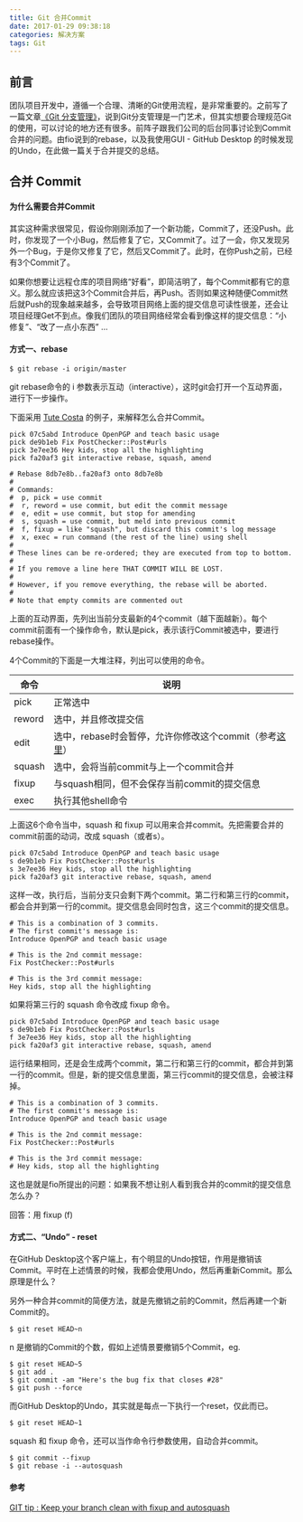 ```yaml
---
title: Git 合并Commit
date: 2017-01-29 09:38:18
categories: 解决方案
tags: Git
---
```


## 前言
团队项目开发中，遵循一个合理、清晰的Git使用流程，是非常重要的。之前写了一篇文章[《Git 分支管理》](https://bingo.ren/2017/01/23/5/)，说到Git分支管理是一门艺术，但其实想要合理规范Git的使用，可以讨论的地方还有很多。前阵子跟我们公司的后台同事讨论到Commit合并的问题。由fio说到的rebase，以及我使用GUI - GitHub Desktop 的时候发现的Undo，在此做一篇关于合并提交的总结。

<!-- more -->

## 合并 Commit

#### 为什么需要合并Commit

其实这种需求很常见，假设你刚刚添加了一个新功能，Commit了，还没Push。此时，你发现了一个小Bug，然后修复了它，又Commit了。过了一会，你又发现另外一个Bug，于是你又修复了它，然后又Commit了。此时，在你Push之前，已经有3个Commit了。

如果你想要让远程仓库的项目网络“好看”，即简洁明了，每个Commit都有它的意义。那么就应该把这3个Commit合并后，再Push。否则如果这种随便Commit然后就Push的现象越来越多，会导致项目网络上面的提交信息可读性很差，还会让项目经理Get不到点。像我们团队的项目网络经常会看到像这样的提交信息：“小修复”、“改了一点小东西” ...

#### 方式一、rebase

```
$ git rebase -i origin/master
```

git rebase命令的 i 参数表示互动（interactive），这时git会打开一个互动界面，进行下一步操作。

下面采用 [Tute Costa](https://robots.thoughtbot.com/git-interactive-rebase-squash-amend-rewriting-history) 的例子，来解释怎么合并Commit。

```
pick 07c5abd Introduce OpenPGP and teach basic usage
pick de9b1eb Fix PostChecker::Post#urls
pick 3e7ee36 Hey kids, stop all the highlighting
pick fa20af3 git interactive rebase, squash, amend

# Rebase 8db7e8b..fa20af3 onto 8db7e8b
#
# Commands:
#  p, pick = use commit
#  r, reword = use commit, but edit the commit message
#  e, edit = use commit, but stop for amending
#  s, squash = use commit, but meld into previous commit
#  f, fixup = like "squash", but discard this commit's log message
#  x, exec = run command (the rest of the line) using shell
#
# These lines can be re-ordered; they are executed from top to bottom.
#
# If you remove a line here THAT COMMIT WILL BE LOST.
#
# However, if you remove everything, the rebase will be aborted.
#
# Note that empty commits are commented out
```

上面的互动界面，先列出当前分支最新的4个commit（越下面越新）。每个commit前面有一个操作命令，默认是pick，表示该行Commit被选中，要进行rebase操作。

4个Commit的下面是一大堆注释，列出可以使用的命令。

命令 | 说明
---|---
pick | 正常选中
reword | 选中，并且修改提交信
edit | 选中，rebase时会暂停，允许你修改这个commit（参考[这里](https://git-scm.com/book/en/v2)）
squash | 选中，会将当前commit与上一个commit合并
fixup | 与squash相同，但不会保存当前commit的提交信息
exec | 执行其他shell命令

上面这6个命令当中，squash 和 fixup 可以用来合并commit。先把需要合并的commit前面的动词，改成 squash（或者s）。

```
pick 07c5abd Introduce OpenPGP and teach basic usage
s de9b1eb Fix PostChecker::Post#urls
s 3e7ee36 Hey kids, stop all the highlighting
pick fa20af3 git interactive rebase, squash, amend
```

这样一改，执行后，当前分支只会剩下两个commit。第二行和第三行的commit，都会合并到第一行的commit。提交信息会同时包含，这三个commit的提交信息。

```
# This is a combination of 3 commits.
# The first commit's message is:
Introduce OpenPGP and teach basic usage

# This is the 2nd commit message:
Fix PostChecker::Post#urls

# This is the 3rd commit message:
Hey kids, stop all the highlighting
```

如果将第三行的 squash 命令改成 fixup 命令。

```
pick 07c5abd Introduce OpenPGP and teach basic usage
s de9b1eb Fix PostChecker::Post#urls
f 3e7ee36 Hey kids, stop all the highlighting
pick fa20af3 git interactive rebase, squash, amend
```

运行结果相同，还是会生成两个commit，第二行和第三行的commit，都合并到第一行的commit。但是，新的提交信息里面，第三行commit的提交信息，会被注释掉。

```
# This is a combination of 3 commits.
# The first commit's message is:
Introduce OpenPGP and teach basic usage

# This is the 2nd commit message:
Fix PostChecker::Post#urls

# This is the 3rd commit message:
# Hey kids, stop all the highlighting
```

这也是就是fio所提出的问题：如果我不想让别人看到我合并的commit的提交信息怎么办？

回答：用 fixup (f)

#### 方式二、“Undo” - reset

在GitHub Desktop这个客户端上，有个明显的Undo按钮，作用是撤销该Commit。平时在上述情景的时候，我都会使用Undo，然后再重新Commit。那么原理是什么？

另外一种合并commit的简便方法，就是先撤销之前的Commit，然后再建一个新Commit的。

```
$ git reset HEAD~n 
```

n 是撤销的Commit的个数，假如上述情景要撤销5个Commit，eg.

```
$ git reset HEAD~5 
$ git add .
$ git commit -am "Here's the bug fix that closes #28"
$ git push --force
```

而GitHub Desktop的Undo，其实就是每点一下执行一个reset，仅此而已。

```
$ git reset HEAD~1 
```

squash 和 fixup 命令，还可以当作命令行参数使用，自动合并commit。

```
$ git commit --fixup  
$ git rebase -i --autosquash 
```

#### 参考

[
GIT tip : Keep your branch clean with fixup and autosquash](http://fle.github.io/git-tip-keep-your-branch-clean-with-fixup-and-autosquash.html)
